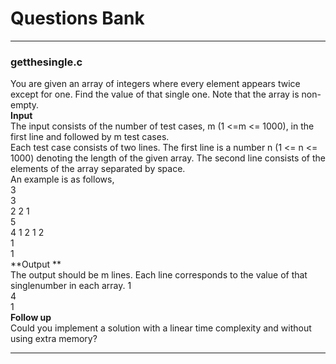 # Questions Bank
***
### getthesingle.c
You are given an array of integers where every element appears twice except for one. Find the value of that single one. Note that the array is non-empty.  
**Input**  
The input consists of the number of test cases, m (1 <=m <= 1000), in the first line and followed by m test cases.  
Each test case consists of two lines. The first line is a number n (1 <= n <= 1000) denoting the length of the given array. The second line consists of the elements of the array separated by space.  
An example is as follows,  
3  
3  
2 2 1  
5  
4 1 2 1 2  
1  
1  
**Output **  
The output should be m lines. Each line corresponds to the value of that singlenumber in each array.
1  
4  
1  
**Follow up**  
Could you implement a solution with a linear time complexity and without using extra memory?  
***
